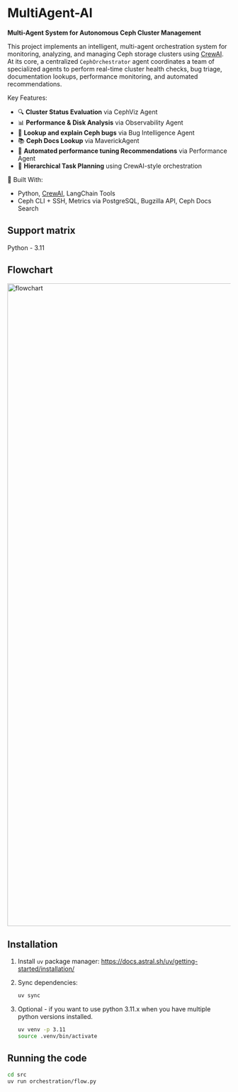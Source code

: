 # MultiAgent-AI

**Multi-Agent System for Autonomous Ceph Cluster Management**

This project implements an intelligent, multi-agent orchestration system for monitoring, analyzing, and managing Ceph storage clusters using [CrewAI](https://github.com/joaomdmoura/crewAI). At its core, a centralized `CephOrchestrator` agent coordinates a team of specialized agents to perform real-time cluster health checks, bug triage, documentation lookups, performance monitoring, and automated recommendations.

Key Features:
- 🔍 **Cluster Status Evaluation** via CephViz Agent  
- 📊 **Performance & Disk Analysis** via Observability Agent  
- 🐞 **Lookup and explain Ceph bugs** via Bug Intelligence Agent
- 📚 **Ceph Docs Lookup** via MaverickAgent  
- 🧠 **Automated performance tuning Recommendations** via Performance Agent  
- 🤖 **Hierarchical Task Planning** using CrewAI-style orchestration


🧱 Built With:
- Python, [CrewAI](https://github.com/joaomdmoura/crewAI), LangChain Tools
- Ceph CLI + SSH, Metrics via PostgreSQL, Bugzilla API, Ceph Docs Search

## Support matrix
Python - 3.11

## Flowchart
<img width="1452" alt="flowchart" src="https://github.com/user-attachments/assets/62b9a835-e1d7-4590-ba2b-041b3c5d2347" />


## Installation

1. Install `uv` package manager: https://docs.astral.sh/uv/getting-started/installation/

2. Sync dependencies:
    ```bash
    uv sync
    ```
3. Optional - if you want to use python 3.11.x when you have multiple python versions installed.
    ``` bash
    uv venv -p 3.11
    source .venv/bin/activate
    ```

## Running the code

```bash
cd src
uv run orchestration/flow.py
```


